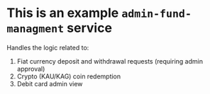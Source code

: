 # This is an example `admin-fund-managment` service

Handles the logic related to:

1. Fiat currency deposit and withdrawal requests (requiring admin approval)
2. Crypto (KAU/KAG) coin redemption
3. Debit card admin view
